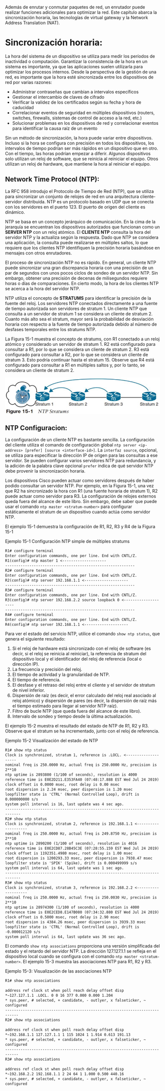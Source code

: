 Además de enrutar y conmutar paquetes de red, un enrutador puede realizar funciones adicionales para optimizar la red. Este capítulo abarca la sincronización horaria, las tecnologías de virtual gateway y la Network Address Translation (NAT).

# Sincronización horaria:

La hora del sistema de un dispositivo se utiliza para medir los períodos de inactividad o computación. Garantizar la consistencia de la hora en un sistema es importante, ya que las aplicaciones suelen utilizarla para optimizar los procesos internos. Desde la perspectiva de la gestión de una red, es importante que la hora esté sincronizada entre los dispositivos de red por varias razones:

- Administrar contraseñas que cambian a intervalos específicos
- Gestionar el intercambio de claves de cifrado
- Verificar la validez de los certificados según su fecha y hora de caducidad
- Correlacionar eventos de seguridad en múltiples dispositivos (routers, switches, firewalls, sistemas de control de acceso a la red, etc.)
- Solucionar problemas en los dispositivos de red y correlacionar eventos para identificar la causa raíz de un evento

Sin un método de sincronización, la hora puede variar entre dispositivos. Incluso si la hora se configura con precisión en todos los dispositivos, los intervalos de tiempo podrían ser más rápidos en un dispositivo que en otro. Con el tiempo, las horas podrían empezar a diferir. Algunos dispositivos solo utilizan un reloj de software, que se reinicia al reiniciar el equipo. Otros utilizan un reloj de hardware, que mantiene la hora al reiniciar el equipo.

## Network Time Protocol (NTP):

La RFC 958 introdujo el Protocolo de Tiempo de Red (NTP), que se utiliza para sincronizar un conjunto de relojes de red en una arquitectura cliente-servidor distribuida. NTP es un protocolo basado en UDP que se conecta con los servidores en el puerto 123. El puerto de origen del cliente es dinámico.

NTP se basa en un concepto jerárquico de comunicación. En la cima de la jerarquía se encuentran los dispositivos autorizados que funcionan como un **SERVER NTP** con un reloj atómico. El **CLIENTE NTP** consulta la hora del servidor NTP y la actualiza según la respuesta. Dado que NTP se considera una aplicación, la consulta puede realizarse en múltiples saltos, lo que requiere que los clientes NTP identifiquen la precisión horaria basándose en mensajes con otros enrutadores.

El proceso de sincronización NTP no es rápido. En general, un cliente NTP puede sincronizar una gran discrepancia horaria con una precisión de un par de segundos con unos pocos ciclos de sondeo de un servidor NTP. Sin embargo, obtener una precisión de decenas de milisegundos requiere horas o días de comparaciones. En cierto modo, la hora de los clientes NTP se acerca a la hora del servidor NTP.

NTP utiliza el concepto de **STRATUMS** para identificar la precisión de la fuente del reloj. Los servidores NTP conectados directamente a una fuente de tiempo autorizada son servidores de stratum 1. Un cliente NTP que consulta a un servidor de stratum 1 se considera un cliente de stratum 2. Cuanto más alto sea el stratum, mayor será la probabilidad de desviación horaria con respecto a la fuente de tiempo autorizada debido al número de desfases temporales entre los stratums NTP.

La Figura 15-1 muestra el concepto de stratums, con R1 conectado a un reloj atómico y considerado un servidor de stratum 1. R2 está configurado para consultar a R1, por lo que se considera un cliente de stratum 2. R3 está configurado para consultar a R2, por lo que se considera un cliente de stratum 3. Esto podría continuar hasta el stratum 15. Observe que R4 está configurado para consultar a R1 en múltiples saltos y, por lo tanto, se considera un cliente de stratum 2.

![Image Alt](https://github.com/Nigelpa74/CCNP-Brief/blob/bf5cd4014b462048caf360d8f0b92fae382dfa70/15.%20IP%20SERVICES/IMG/IPS%20TIME/IPS%20TIME%201.JPG)

## NTP Configuracion:

La configuración de un cliente NTP es bastante sencilla. La configuración del cliente utiliza el comando de configuración global `ntp server <ip-address> [prefer] [source <interface-id>]`. La `interfaz source`, opcional, se utiliza para especificar la dirección IP de origen para las consultas a ese servidor. Se pueden configurar varios servidores NTP para redundancia, y la adición de la palabra clave opcional `prefer` indica de qué servidor NTP debe provenir la sincronización horaria.

Los dispositivos Cisco pueden actuar como servidores después de haber podido consultar un servidor NTP. Por ejemplo, en la Figura 15-1, una vez que R2 ha sincronizado la hora con R1 (una fuente horaria de stratum 1), R2 puede actuar como servidor para R3. La configuración de relojes externos queda fuera del alcance de este libro.
Sin embargo, debe saber que puede usar el comando `ntp master <stratum-number>` para configurar estáticamente el stratum de un dispositivo cuando actúa como servidor NTP.

El ejemplo 15-1 demuestra la configuración de R1, R2, R3 y R4 de la Figura 15-1

Ejemplo 15-1 Configuración NTP simple de múltiples stratums
````
R1# configure terminal
Enter configuration commands, one per line. End with CNTL/Z.
R1(config)# ntp master 1 <--------------------
-----------------------------------------------------------
R2# configure terminal
Enter configuration commands, one per line. End with CNTL/Z.
R2(config)# ntp server 192.168.1.1 <--------------------
-----------------------------------------------------------
R3# configure terminal
Enter configuration commands, one per line. End with CNTL/Z.
R3(config)# ntp server 192.168.2.2 source loopback 0 <--------------------
-----------------------------------------------------------
R4# configure terminal
Enter configuration commands, one per line. End with CNTL/Z.
R4(config)# ntp server 192.168.1.1 <--------------------
````

Para ver el estado del servicio NTP, utilice el comando `show ntp status`, que genera el siguiente resultado:

1. Si el reloj de hardware está sincronizado con el reloj de software (es decir, si el reloj se reinicia al reiniciar), la referencia de stratum del dispositivo local y el identificador del reloj de referencia (local o dirección IP).
2. La frecuencia y precisión del reloj.
3. El tiempo de actividad y la granularidad de NTP.
4. El tiempo de referencia.
5. El desfase y el retraso del reloj entre el cliente y el servidor de stratum de nivel inferior.
6. Dispersión de raíz (es decir, el error calculado del reloj real asociado al reloj atómico) y dispersión de pares (es decir, la dispersión de raíz más el tiempo estimado para llegar al servidor NTP raíz).
7. Filtro de bucle NTP (que queda fuera del alcance de este libro).
8. Intervalo de sondeo y tiempo desde la última actualización.

El ejemplo 15-2 muestra el resultado del estado de NTP de R1, R2 y R3. Observe que el stratum se ha incrementado, junto con el reloj de referencia.

Ejemplo 15-2 Visualización del estado de NTP
````
R1# show ntp status
Clock is synchronized, stratum 1, reference is .LOCL. <--------------------
nominal freq is 250.0000 Hz, actual freq is 250.0000 Hz, precision is 2**10
ntp uptime is 2893800 (1/100 of seconds), resolution is 4000
reference time is E0E2D211.E353FA40 (07:48:17.888 EST Wed Jul 24 2019)
clock offset is 0.0000 msec, root delay is 0.00 msec
root dispersion is 2.24 msec, peer dispersion is 1.20 msec
loopfilter state is 'CTRL' (Normal Controlled Loop), drift is 0.000000000 s/s
system poll interval is 16, last update was 4 sec ago.
-----------------------------------------------------------------------------
R2# show ntp status
Clock is synchronized, stratum 2, reference is 192.168.1.1 <--------------------
nominal freq is 250.0000 Hz, actual freq is 249.8750 Hz, precision is 2**10
ntp uptime is 2890200 (1/100 of seconds), resolution is 4016
reference time is E0E2CD87.28B45C3E (07:28:55.159 EST Wed Jul 24 2019)
clock offset is 1192351.4980 msec, root delay is 1.00 msec
root dispersion is 1200293.33 msec, peer dispersion is 7938.47 msec
loopfilter state is 'SPIK' (Spike), drift is 0.000499999 s/s
system poll interval is 64, last update was 1 sec ago.
-----------------------------------------------------------------------------
R3# show ntp status
Clock is synchronized, stratum 3, reference is 192.168.2.2 <--------------------
nominal freq is 250.0000 Hz, actual freq is 250.0030 Hz, precision is 2**10
ntp uptime is 28974300 (1/100 of seconds), resolution is 4000
reference time is E0E2CED8.E147B080 (07:34:32.880 EST Wed Jul 24 2019)
clock offset is 0.5000 msec, root delay is 2.90 msec
root dispersion is 4384.26 msec, peer dispersion is 3939.33 msec
loopfilter state is 'CTRL' (Normal Controlled Loop), drift is -0.000012120 s/s
system poll interval is 64, last update was 36 sec ago.
````

El comando `show ntp associations` proporciona una versión simplificada del estado y el retardo del servidor NTP. La dirección 127.127.1.1 se refleja en el dispositivo local cuando se configura con el comando `ntp master <stratum-number>`. El ejemplo 15-3 muestra las asociaciones NTP para R1, R2 y R3.

Ejemplo 15-3: Visualización de las asociaciones NTP
````
R1# show ntp associations

address ref clock st when poll reach delay offset disp
*~127.127.1.1 .LOCL. 0 0 16 377 0.000 0.000 1.204
* sys.peer, # selected, + candidate, - outlyer, x falseticker, ~ configured
----------------------------------------------------------------------------
R2# show ntp associations

address ref clock st when poll reach delay offset disp
*~192.168.1.1 127.127.1.1 1 115 1024 1 1.914 0.613 191.13
* sys.peer, # selected, + candidate, - outlyer, x falseticker, ~ configured
----------------------------------------------------------------------------
R3# show ntp associations

address ref clock st when poll reach delay offset disp
*~192.168.2.2 192.168.1.1 2 24 64 1 1.000 0.500 440.16
* sys.peer, # selected, + candidate, - outlyer, x falseticker, ~ configured
````
